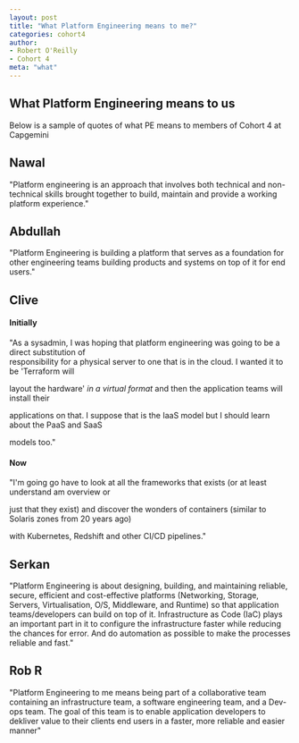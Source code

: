 ```yaml
---
layout: post
title: "What Platform Engineering means to me?"
categories: cohort4
author:
- Robert O'Reilly
- Cohort 4
meta: "what"
---
```


## What Platform Engineering means to us

Below is a sample of quotes of what PE means to members of Cohort 4 at Capgemini

## Nawal

"Platform engineering is an approach that involves both technical and non-technical skills brought together to build, maintain and provide a working platform experience."

## Abdullah

"Platform Engineering is building a platform that serves as a foundation for other engineering teams building products and systems on top of it for end users."

## Clive

#### Initially
 
"As a sysadmin, I was hoping that platform engineering was going to be a direct substitution of  
responsibility for a physical server to one that is in the cloud. I wanted it to be 'Terraform will

layout the hardware' _in a virtual format_ and then the application teams will install their  

applications on that. I suppose that is the IaaS model but I should learn about the PaaS and SaaS  

models too."

#### Now
 
"I'm going go have to look at all the frameworks that exists (or at least understand am overview or

just that they exist) and discover the wonders of containers (similar to Solaris zones from 20 years ago)

with Kubernetes, Redshift and other CI/CD pipelines."

## Serkan

"Platform Engineering is about designing, building, and maintaining reliable, secure, efficient and cost-effective platforms (Networking, Storage, Servers, Virtualisation, O/S, Middleware, and Runtime) so that application teams/developers can build on top of it. Infrastructure as Code (IaC) plays an important part in it to configure the infrastructure faster while reducing the chances for error. And do automation as possible to make the processes reliable and fast."

## Rob R

"Platform Engineering to me means being part of a collaborative team containing an infrastructure team, a software engineering team, and a Dev-ops team.  The goal of this team is to enable application developers to dekliver value to their clients end users in a faster, more reliable and easier manner"